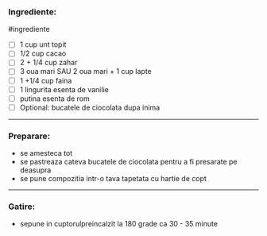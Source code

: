 
### Ingrediente:
#ingrediente 
- [ ] 1 cup unt topit
- [ ] 1/2 cup cacao
- [ ] 2 + 1/4 cup zahar
- [ ] 3 oua mari SAU 2 oua mari + 1 cup lapte
- [ ] 1 +1/4 cup faina
- [ ] 1 lingurita esenta de vanilie
- [ ] putina esenta de rom
- [ ] Optional: bucatele de ciocolata dupa inima
--- 
### Preparare:
- se amesteca tot
- se pastreaza cateva bucatele de ciocolata pentru a fi presarate pe deasupra
- se pune compozitia intr-o tava tapetata cu hartie de copt
---
### Gatire:
- sepune in cuptorulpreincalzit la 180 grade ca 30 - 35 minute